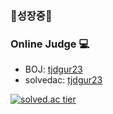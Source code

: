 <h3>🌱성장중🌱</h3>

### Online Judge 💻

* BOJ: [tjdgur23](http://icpc.me/tjdgur23)
* solvedac: [tjdgur23](https://solved.ac/profile/tjdgur23)
  

[![solved.ac tier](http://mazassumnida.wtf/api/generate_badge?boj=tjdgur23)](https://solved.ac/tjdgur23) 
 
